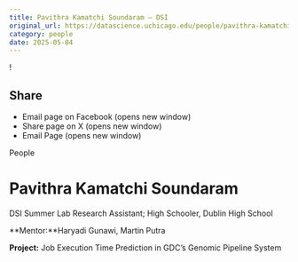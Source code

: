```yaml
---
title: Pavithra Kamatchi Soundaram – DSI
original_url: https://datascience.uchicago.edu/people/pavithra-kamatchi-soundaram
category: people
date: 2025-05-04
---
```


<!-- Table-like structure detected -->

!

## Share

* Email page on Facebook (opens new window)
* Share page on X (opens new window)
* Email Page (opens new window)

<!-- Table-like structure detected -->

People

# Pavithra Kamatchi Soundaram

DSI Summer Lab Research Assistant; High Schooler, Dublin High School

**Mentor:**Haryadi Gunawi, Martin Putra

**Project:** Job Execution Time Prediction in GDC’s Genomic Pipeline System